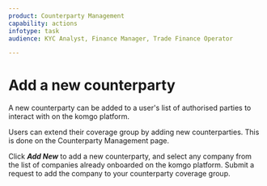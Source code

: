 ```yaml
---
product: Counterparty Management
capability: actions
infotype: task
audience: KYC Analyst, Finance Manager, Trade Finance Operator

---
```



# Add a new counterparty

A new counterparty can be added to a user's list of authorised parties to interact with on the komgo platform.

Users can extend their coverage group by adding new counterparties. This is done on the Counterparty Management page.

Click _**Add New**_ to add a new counterparty, and select any company from the list of companies already onboarded on the komgo platform. Submit a request to add the company to your counterparty coverage group.